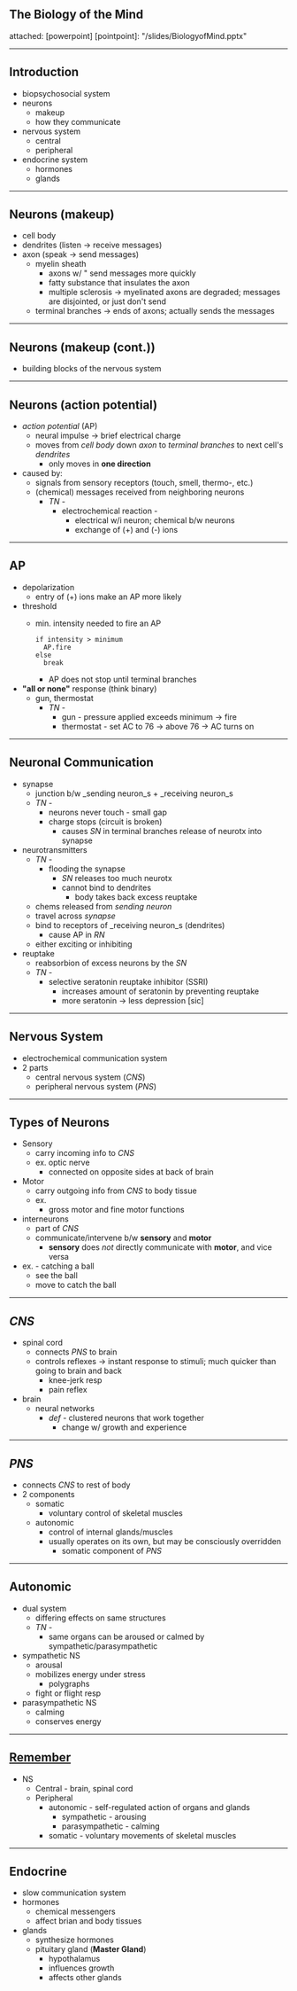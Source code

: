 ## The Biology of the Mind
attached: [powerpoint]
[pointpoint]: "/slides/BiologyofMind.pptx"

---
## Introduction
* biopsychosocial system
* neurons
  * makeup
  * how they communicate
* nervous system
  * central
  * peripheral
* endocrine system
  * hormones
  * glands

---
## Neurons (makeup)
* cell body
* dendrites (listen -> receive messages)
* axon (speak -> send messages)
  * myelin sheath
    * axons w/ " send messages more quickly
    * fatty substance that insulates the axon
    * multiple sclerosis -> myelinated axons are degraded; messages are disjointed, or just don't send
  * terminal branches -> ends of axons; actually sends the messages

---
## Neurons (makeup (cont.))
* building blocks of the nervous system

---
## Neurons (action potential)
* _action potential_ (AP)
  * neural impulse -> brief electrical charge
  * moves from _cell body_ down _axon_ to _terminal branches_ to next cell's _dendrites_
    * only moves in **one direction**
* caused by:
  * signals from sensory receptors (touch, smell, thermo-, etc.)
  * (chemical) messages received from neighboring neurons
    * _TN_ -
      * electrochemical reaction -
        * electrical w/i neuron; chemical b/w neurons
        * exchange of (+) and (-) ions

---
## AP
* depolarization
  * entry of (+) ions make an AP more likely
* threshold
  * min. intensity needed to fire an AP

    ```
    if intensity > minimum
      AP.fire
    else
      break
    ```

    * AP does not stop until terminal branches
* **"all or none"** response (think binary)
  * gun, thermostat
    * _TN_ -
      * gun - pressure applied exceeds minimum -> fire
      * thermostat - set AC to 76 -> above 76 -> AC turns on

---
## Neuronal Communication
* synapse
  * junction b/w _sending neuron_s + _receiving neuron_s
  * _TN_ -
    * neurons never touch - small gap
    * charge stops (circuit is broken)
      * causes _SN_ in terminal branches release of neurotx into synapse
* neurotransmitters
  * _TN_ -
    * flooding the synapse
      * _SN_ releases too much neurotx
      * cannot bind to dendrites
        * body takes back excess reuptake
  * chems released from _sending neuron_
  * travel across _synapse_
  * bind to receptors of _receiving neuron_s (dendrites)
    * cause AP in _RN_
  * either exciting or inhibiting
* reuptake
  * reabsorbion of excess neurons by the _SN_
  * _TN_ -
    * selective seratonin reuptake inhibitor (SSRI)
      * increases amount of seratonin by preventing reuptake
      * more seratonin -> less depression [sic]

---
## Nervous System
* electrochemical communication system
* 2 parts
  * central nervous system (_CNS_)
  * peripheral nervous system (_PNS_)

---
## Types of Neurons
* Sensory
  * carry incoming info  to _CNS_
  * ex. optic nerve
    * connected on opposite sides at back of brain
* Motor
  * carry outgoing info from _CNS_ to body tissue
  * ex.
    * gross motor and fine motor functions
* interneurons
  * part of _CNS_
  * communicate/intervene b/w **sensory** and **motor**
    * **sensory** does _not_ directly communicate with **motor**, and vice versa
* ex. - catching a ball
  * see the ball
  * move to catch the ball

---
## _CNS_
* spinal cord
  * connects _PNS_ to brain
  * controls reflexes -> instant response to stimuli; much quicker than going to brain and back
    * knee-jerk resp
    * pain reflex
* brain
  * neural networks
    * _def_ - clustered neurons that work together
      * change w/ growth and experience

---
## _PNS_
* connects _CNS_ to rest of body
* 2 components
  * somatic
    * voluntary control of skeletal muscles
  * autonomic
    * control of internal glands/muscles
    * usually operates on its own, but may be consciously overridden
      * somatic component of _PNS_

---
## Autonomic
* dual system
  * differing effects on same structures
  * _TN_ -
    * same organs can be aroused or calmed by sympathetic/parasympathetic
* sympathetic NS
  * arousal
  * mobilizes energy under stress
    * polygraphs
  * fight or flight resp
* parasympathetic NS
  * calming
  * conserves energy

---
## [Remember](#remember)
* NS
  * Central - brain, spinal cord
  * Peripheral
    * autonomic - self-regulated action of organs and glands
      * sympathetic - arousing
      * parasympathetic - calming
    * somatic - voluntary movements of skeletal muscles

---
## Endocrine
* slow communication system
* hormones
  * chemical messengers
  * affect brian and body tissues
* glands
  * synthesize hormones
  * pituitary gland (**Master Gland**)
    * hypothalamus
    * influences growth
    * affects other glands
